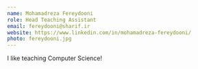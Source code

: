 ```yaml
---
name: Mohamadreza Fereydooni
role: Head Teaching Assistant
email: fereydooni@sharif.ir
website: https://www.linkedin.com/in/mohamadreza-fereydooni/
photo: fereydooni.jpg
---
```


I like teaching Computer Science!
